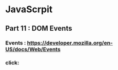 JavaScrpit
===========
Part 11 : DOM Events
-----------
### Events :   https://developer.mozilla.org/en-US/docs/Web/Events
### click:
